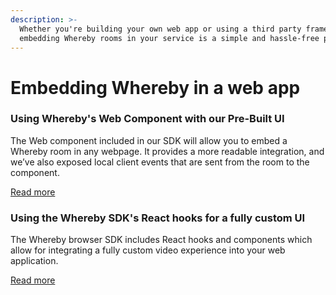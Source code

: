 ```yaml
---
description: >-
  Whether you're building your own web app or using a third party framework,
  embedding Whereby rooms in your service is a simple and hassle-free process.
---
```


# Embedding Whereby in a web app

### Using Whereby's Web Component with our Pre-Built UI&#x20;

The Web component included in our SDK will allow you to embed a Whereby room in any webpage. It provides a more readable integration, and we’ve also exposed local client events that are sent from the room to the component.

[Read more](using-the-whereby-embed-element/)

### Using the Whereby SDK's React hooks for a fully custom UI

The Whereby browser SDK includes React hooks and components which allow for integrating a fully custom video experience into your web application.

[Read more](../../../reference/react-hooks-reference/)
